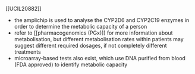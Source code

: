 [[UCIL20882]]

- the amplichip is used to analyse the CYP2D6 and CYP2C19 enzymes in order to determine the metabolic capacity of a person
- refer to [[pharmacogenomics (PGx)]] for more information about metabolisation, but different metabolisation rates within patients may suggest different required dosages, if not completely different treatments
- microarray-based tests also exist, which use DNA purified from blood (FDA approved) to identify metabolic capacity